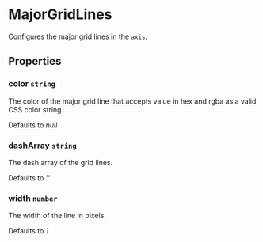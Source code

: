 # MajorGridLines

Configures the major grid lines in the `axis`.

## Properties

### color `string`

The color of the major grid line that accepts value in hex and rgba as a valid CSS color string.

Defaults to *null*

### dashArray `string`

The dash array of the grid lines.

Defaults to *''*

### width `number`

The width of the line in pixels.

Defaults to *1*
